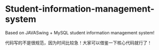# Student-information-management-system
Based on JAVASwing + MySQL student information management system!



代码写的不是很规范，因为时间比较急！大家可以借鉴一下核心代码就行了！

